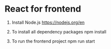 # React for frontend

1. Install Node.js 
https://nodejs.org/en

2. To install all dependency packages
npm install

3. To run the frontend project
npm run start
